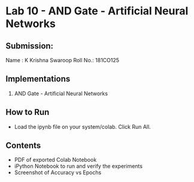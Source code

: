 # Lab 10 - AND Gate -  Artificial Neural Networks

## Submission: 
Name : K Krishna Swaroop
Roll No.: 181CO125

## Implementations
1. AND Gate - Artificial Neural Networks

## How to Run
- Load the ipynb file on your system/colab. Click Run All.

## Contents
- PDF of exported Colab Notebook
- iPython Notebook to run and verify the experiments
- Screenshot of Accuracy vs Epochs
